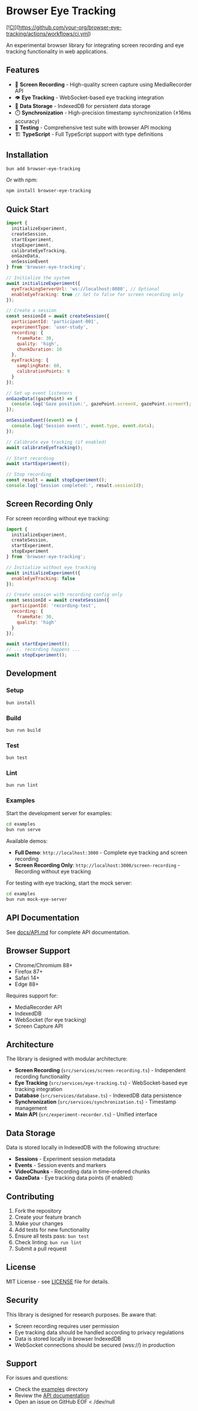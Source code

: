 # Browser Eye Tracking

[\![CI](https://github.com/your-org/browser-eye-tracking/actions/workflows/ci.yml/badge.svg)](https://github.com/your-org/browser-eye-tracking/actions/workflows/ci.yml)

An experimental browser library for integrating screen recording and eye tracking functionality in web applications.

## Features

- 🎥 **Screen Recording** - High-quality screen capture using MediaRecorder API
- 👁️ **Eye Tracking** - WebSocket-based eye tracking integration
- 💾 **Data Storage** - IndexedDB for persistent data storage
- ⏱️ **Synchronization** - High-precision timestamp synchronization (±16ms accuracy)
- 🧪 **Testing** - Comprehensive test suite with browser API mocking
- 🏗️ **TypeScript** - Full TypeScript support with type definitions

## Installation

```bash
bun add browser-eye-tracking
```

Or with npm:
```bash
npm install browser-eye-tracking
```

## Quick Start

```javascript
import {
  initializeExperiment,
  createSession,
  startExperiment,
  stopExperiment,
  calibrateEyeTracking,
  onGazeData,
  onSessionEvent
} from 'browser-eye-tracking';

// Initialize the system
await initializeExperiment({
  eyeTrackingServerUrl: 'ws://localhost:8080', // Optional
  enableEyeTracking: true // Set to false for screen recording only
});

// Create a session
const sessionId = await createSession({
  participantId: 'participant-001',
  experimentType: 'user-study',
  recording: {
    frameRate: 30,
    quality: 'high',
    chunkDuration: 10
  },
  eyeTracking: {
    samplingRate: 60,
    calibrationPoints: 9
  }
});

// Set up event listeners
onGazeData((gazePoint) => {
  console.log('Gaze position:', gazePoint.screenX, gazePoint.screenY);
});

onSessionEvent((event) => {
  console.log('Session event:', event.type, event.data);
});

// Calibrate eye tracking (if enabled)
await calibrateEyeTracking();

// Start recording
await startExperiment();

// Stop recording
const result = await stopExperiment();
console.log('Session completed:', result.sessionId);
```

## Screen Recording Only

For screen recording without eye tracking:

```javascript
import {
  initializeExperiment,
  createSession,
  startExperiment,
  stopExperiment
} from 'browser-eye-tracking';

// Initialize without eye tracking
await initializeExperiment({
  enableEyeTracking: false
});

// Create session with recording config only
const sessionId = await createSession({
  participantId: 'recording-test',
  recording: {
    frameRate: 30,
    quality: 'high'
  }
});

await startExperiment();
// ... recording happens ...
await stopExperiment();
```

## Development

### Setup

```bash
bun install
```

### Build

```bash
bun run build
```

### Test

```bash
bun test
```

### Lint

```bash
bun run lint
```

### Examples

Start the development server for examples:

```bash
cd examples
bun run serve
```

Available demos:
- **Full Demo**: `http://localhost:3000` - Complete eye tracking and screen recording
- **Screen Recording Only**: `http://localhost:3000/screen-recording` - Recording without eye tracking

For testing with eye tracking, start the mock server:

```bash
cd examples
bun run mock-eye-server
```

## API Documentation

See [docs/API.md](docs/API.md) for complete API documentation.

## Browser Support

- Chrome/Chromium 88+
- Firefox 87+
- Safari 14+
- Edge 88+

Requires support for:
- MediaRecorder API
- IndexedDB
- WebSocket (for eye tracking)
- Screen Capture API

## Architecture

The library is designed with modular architecture:

- **Screen Recording** (`src/services/screen-recording.ts`) - Independent recording functionality
- **Eye Tracking** (`src/services/eye-tracking.ts`) - WebSocket-based eye tracking integration
- **Database** (`src/services/database.ts`) - IndexedDB data persistence
- **Synchronization** (`src/services/synchronization.ts`) - Timestamp management
- **Main API** (`src/experiment-recorder.ts`) - Unified interface

## Data Storage

Data is stored locally in IndexedDB with the following structure:

- **Sessions** - Experiment session metadata
- **Events** - Session events and markers
- **VideoChunks** - Recording data in time-ordered chunks
- **GazeData** - Eye tracking data points (if enabled)

## Contributing

1. Fork the repository
2. Create your feature branch
3. Make your changes
4. Add tests for new functionality
5. Ensure all tests pass: `bun test`
6. Check linting: `bun run lint`
7. Submit a pull request

## License

MIT License - see [LICENSE](LICENSE) file for details.

## Security

This library is designed for research purposes. Be aware that:

- Screen recording requires user permission
- Eye tracking data should be handled according to privacy regulations
- Data is stored locally in browser IndexedDB
- WebSocket connections should be secured (wss://) in production

## Support

For issues and questions:
- Check the [examples](examples/) directory
- Review the [API documentation](docs/API.md)
- Open an issue on GitHub
EOF < /dev/null